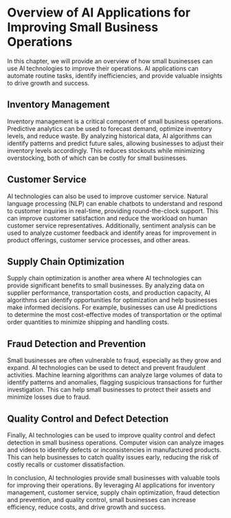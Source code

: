 Overview of AI Applications for Improving Small Business Operations
=============================================================================================================================

In this chapter, we will provide an overview of how small businesses can use AI technologies to improve their operations. AI applications can automate routine tasks, identify inefficiencies, and provide valuable insights to drive growth and success.

Inventory Management
--------------------

Inventory management is a critical component of small business operations. Predictive analytics can be used to forecast demand, optimize inventory levels, and reduce waste. By analyzing historical data, AI algorithms can identify patterns and predict future sales, allowing businesses to adjust their inventory levels accordingly. This reduces stockouts while minimizing overstocking, both of which can be costly for small businesses.

Customer Service
----------------

AI technologies can also be used to improve customer service. Natural language processing (NLP) can enable chatbots to understand and respond to customer inquiries in real-time, providing round-the-clock support. This can improve customer satisfaction and reduce the workload on human customer service representatives. Additionally, sentiment analysis can be used to analyze customer feedback and identify areas for improvement in product offerings, customer service processes, and other areas.

Supply Chain Optimization
-------------------------

Supply chain optimization is another area where AI technologies can provide significant benefits to small businesses. By analyzing data on supplier performance, transportation costs, and production capacity, AI algorithms can identify opportunities for optimization and help businesses make informed decisions. For example, businesses can use AI predictions to determine the most cost-effective modes of transportation or the optimal order quantities to minimize shipping and handling costs.

Fraud Detection and Prevention
------------------------------

Small businesses are often vulnerable to fraud, especially as they grow and expand. AI technologies can be used to detect and prevent fraudulent activities. Machine learning algorithms can analyze large volumes of data to identify patterns and anomalies, flagging suspicious transactions for further investigation. This can help small businesses to protect their assets and minimize losses due to fraud.

Quality Control and Defect Detection
------------------------------------

Finally, AI technologies can be used to improve quality control and defect detection in small business operations. Computer vision can analyze images and videos to identify defects or inconsistencies in manufactured products. This can help businesses to catch quality issues early, reducing the risk of costly recalls or customer dissatisfaction.

In conclusion, AI technologies provide small businesses with valuable tools for improving their operations. By leveraging AI applications for inventory management, customer service, supply chain optimization, fraud detection and prevention, and quality control, small businesses can increase efficiency, reduce costs, and drive growth and success.
